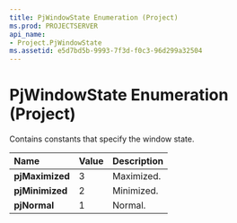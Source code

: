 ```yaml
---
title: PjWindowState Enumeration (Project)
ms.prod: PROJECTSERVER
api_name:
- Project.PjWindowState
ms.assetid: e5d7bd5b-9993-7f3d-f0c3-96d299a32504
---
```



# PjWindowState Enumeration (Project)

Contains constants that specify the window state.



|**Name**|**Value**|**Description**|
|:-----|:-----|:-----|
|**pjMaximized**|3|Maximized.|
|**pjMinimized**|2|Minimized.|
|**pjNormal**|1|Normal.|

